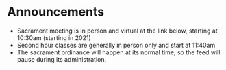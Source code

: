 # Announcements

* Sacrament meeting is in person and virtual at the link below, starting at 10:30am (starting in 2021)
* Second hour classes are generally in person only and start at 11:40am
* The sacrament ordinance will happen at its normal time, so the feed will pause during its administration. 
